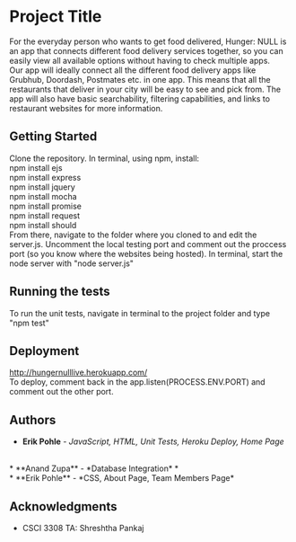 # Project Title

For the everyday person who wants to get food delivered, Hunger: NULL is an app that connects different food delivery services together, so you can easily view all available options without having to check multiple apps.
<br>
Our app will ideally connect all the different food delivery apps like Grubhub, Doordash, Postmates etc. in one app. This means that all the restaurants that deliver in your city will be easy to see and pick from. The app will also have basic searchability, filtering capabilities, and links to restaurant websites for more information.

## Getting Started

Clone the repository. In terminal, using npm, install: <br>
npm install ejs
<br>
npm install express
<br>
npm install jquery
<br>
npm install mocha
<br>
npm install promise
<br>
npm install request
<br>
npm install should
<br>
From there, navigate to the folder where you cloned to and edit the server.js. Uncomment the local testing port and comment out the proccess port (so you know where the websites being hosted). In terminal, start the node server with "node server.js"

## Running the tests

To run the unit tests, navigate in terminal to the project folder and type "npm test"

## Deployment

http://hungernulllive.herokuapp.com/
<br>
To deploy, comment back in the app.listen(PROCESS.ENV.PORT) and comment out the other port.

## Authors

* **Erik Pohle** - *JavaScript, HTML, Unit Tests, Heroku Deploy, Home Page*
<br>
* **Anand Zupa** - *Database Integration* *
<br>
* **Erik Pohle** - *CSS, About Page, Team Members Page*
<br>

## Acknowledgments

* CSCI 3308 TA: Shreshtha Pankaj
